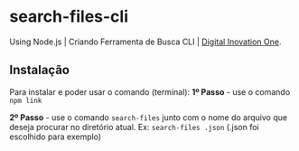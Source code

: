 # search-files-cli
Using Node.js | Criando Ferramenta de Busca CLI | [Digital Inovation One](https://digitalinnovation.one).

## Instalação
Para instalar e poder usar o comando (terminal):
**1º Passo** - use o comando `npm link`

**2º Passo** - use o comando `search-files` junto com o nome do arquivo que deseja procurar no diretório atual. Ex: `search-files .json` (.json foi escolhido para exemplo)
